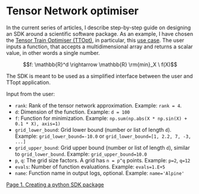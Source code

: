 # Tensor Network optimiser

In the current series of articles, I describe step-by-step guide on designing an SDK around a scientific software package. As an example, I have chosen the [Tensor Train Optimiser (TTOpt)](https://github.com/AndreiChertkov/ttopt), in particular, this [use case](https://github.com/AndreiChertkov/ttopt/blob/master/demo/qtt_100d.py). The user inputs a function, that accepts a multidimensional array and returns a scalar value, in other words a single number.

```math
f: \mathbb{R}^d \rightarrow \mathbb{R}
\rm{min}_X \ f(X)
```


The SDK is meant to be used as a simplified interface between the user and TTopt application.

Input from the user:
- `rank`: Rank of the tensor network approximation. Example: `rank = 4`.
- `d`: Dimension of the function. Example: `d = 100`
- `f`: Function for minimization. Example: `np.sum(np.abs(X * np.sin(X) + 0.1 * X), axis=1)`
- `grid_lower_bound`: Grid lower bound (number or list of length `d`). Example: `grid_lower_bound=-10.0` or `grid_lower_bound=[1, 2.2, 7, -3, ...]`
- `grid_upper_bound`: Grid upper bound (number or list of length `d`), similar to `grid_lower_bound`. Example: `grid_upper_bound=10.0`
- `p`, `q`: The grid size factors. A grid has `n = p^q` points. Example: `p=2`, `q=12`
- `evals`: Number of function evaluations. Example: `evals=1.E+5`
- `name`: Function name in output logs, optional. Example: `name='Alpine'`



[Page 1. Creating a python SDK package](./ttopt1.md)